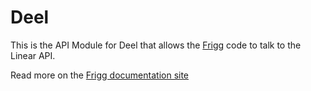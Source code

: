 # Deel

This is the API Module for Deel that allows the [Frigg](https://friggframework.org) code to talk to the Linear API.

Read more on the [Frigg documentation site](https://docs.friggframework.org/api-modules/list/deel)
